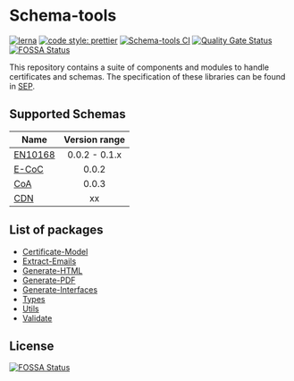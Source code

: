 # Schema-tools

[![lerna](https://img.shields.io/badge/maintained%20with-lerna-cc00ff.svg)](https://lerna.js.org/)
[![code style: prettier](https://img.shields.io/badge/code_style-prettier-ff69b4.svg?style=flat-square)](https://github.com/prettier/prettier)
[![Schema-tools CI](https://github.com/s1seven/schema-tools/actions/workflows/node.yml/badge.svg)](https://github.com/s1seven/schema-tools/actions/workflows/node.yml)
[![Quality Gate Status](https://sonarcloud.io/api/project_badges/measure?project=s1seven%3Aschema-tools&metric=alert_status&token=0a4150e61b1839bce6a382c9ca31f087ac30435a)](https://sonarcloud.io/dashboard?id=s1seven%3Aschema-tools)
[![FOSSA Status](https://app.fossa.com/api/projects/git%2Bgithub.com%2Fs1seven%2Fschema-tools.svg?type=shield)](https://app.fossa.com/projects/git%2Bgithub.com%2Fs1seven%2Fschema-tools?ref=badge_shield)

This repository contains a suite of components and modules to handle certificates and schemas.
The specification of these libraries can be found in [SEP](https://s1seven.github.io/SEP/schemas/).

## Supported Schemas

| Name                                                  | Version range |
| ----------------------------------------------------- | :-----------: |
| [EN10168](https://github.com/s1seven/EN10168-schemas) | 0.0.2 - 0.1.x |
| [E-CoC](https://github.com/s1seven/E-CoC-schemas)     |     0.0.2     |
| [CoA](https://github.com/s1seven/CoA-schemas)         |     0.0.3     |
| [CDN](https://github.com/s1seven/CDN-schemas)         |      xx       |

## List of packages

- [Certificate-Model](https://github.com/s1seven/schema-tools/tree/master/packages/certificate-model#readme)
- [Extract-Emails](https://github.com/s1seven/schema-tools/tree/master/packages/extract-emails#readme)
- [Generate-HTML](https://github.com/s1seven/schema-tools/tree/master/packages/generate-html#readme)
- [Generate-PDF](https://github.com/s1seven/schema-tools/tree/master/packages/generate-pdf#readme)
- [Generate-Interfaces](https://github.com/s1seven/schema-tools/tree/master/packages/generate-interfaces#readme)
- [Types](https://github.com/s1seven/schema-tools/tree/master/packages/types#readme)
- [Utils](https://github.com/s1seven/schema-tools/tree/master/packages/utils#readme)
- [Validate](https://github.com/s1seven/schema-tools/tree/master/packages/validate#readme)

## License

[![FOSSA Status](https://app.fossa.com/api/projects/git%2Bgithub.com%2Fs1seven%2Fschema-tools.svg?type=large)](https://app.fossa.com/projects/git%2Bgithub.com%2Fs1seven%2Fschema-tools?ref=badge_large)
